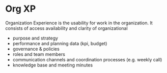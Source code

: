 # Org XP

Organization Experience is the usability for work in the organization. It consists of access availability and clarity of organizational

* purpose and strategy
* performance and planning data \(kpi, budget\) 
* governance & policies
* roles and team members
* communication channels and coordination processes \(e.g. weekly call\)
* knowledge base and meeting minutes



